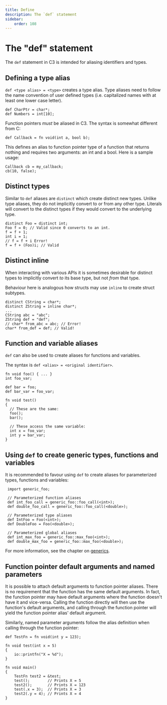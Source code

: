 ```yaml
---
title: Define
description: The `def` statement
sidebar:
    order: 108
---
```


# The "def" statement

The `def` statement in C3 is intended for aliasing identifiers and types.

## Defining a type alias

`def <type alias> = <type>` creates a type alias. Type aliases need to follow the name convention of user defined types (i.e. capitalized
names with at least one lower case letter).

    def CharPtr = char*;
    def Numbers = int[10];

Function pointers _must_ be aliased in C3. The syntax is somewhat different from C:

    def Callback = fn void(int a, bool b);

This defines an alias to function pointer type of a function that returns nothing and requires two arguments: an int and a bool. Here is a sample usage:

    Callback cb = my_callback;
    cb(10, false);


## Distinct types

Similar to `def` aliases are `distinct` which create distinct new types. Unlike type aliases,
they do not implicitly convert to or from any other type.
Literals will convert to the distinct types if they would convert to the underlying type.

    distinct Foo = distinct int;
    Foo f = 0; // Valid since 0 converts to an int.
    f = f + 1;
    int i = 1;
    // f = f + i Error!
    f = f + (Foo)i; // Valid

## Distinct inline

When interacting with various APIs it is sometimes desirable for distinct types to implicitly convert *to* 
its base type, but not *from* that type.

Behaviour here is analogous how structs may use `inline` to create struct subtypes.

    distinct CString = char*;
    distinct ZString = inline char*;
    ...
    CString abc = "abc";
    ZString def = "def";
    // char* from_abc = abc; // Error!
    char* from_def = def; // Valid!

## Function and variable aliases

`def` can also be used to create aliases for functions and variables.

The syntax is `def <alias> = <original identifier>`.

```
fn void foo() { ... }
int foo_var;

def bar = foo;
def bar_var = foo_var;

fn void test() 
{
  // These are the same:
  foo();
  bar();
  
  // These access the same variable:
  int x = foo_var;
  int y = bar_var;
}  
```

## Using `def` to create generic types, functions and variables

It is recommended to favour using `def` to create aliases for parameterized types, functions 
and variables:

     import generic_foo;

     // Parameterized function aliases
     def int_foo_call = generic_foo::foo_call(<int>);
     def double_foo_call = generic_foo::foo_call(<double>);
  
     // Parameterized type aliases
     def IntFoo = Foo(<int>);
     def DoubleFoo = Foo(<double>);

     // Parameterized global aliases
     def int_max_foo = generic_foo::max_foo(<int>);
     def double_max_foo = generic_foo::max_foo(<double>);

For more information, see the chapter on [generics](../generics).

## Function pointer default arguments and named parameters

It is possible to attach default arguments to function pointer aliases. There is no requirement
that the function has the same default arguments. In fact, the function pointer may have 
default arguments where the function doesn't have it and vice-versa. Calling the function
directly will then use the function's default arguments, and calling through the function pointer
will yield the function pointer alias' default argument.

Similarly, named parameter arguments follow the alias definition when calling through the 
function pointer:

    def TestFn = fn void(int y = 123);

    fn void test(int x = 5)
    {
        io::printfn("X = %d");
    }

    fn void main()
    {
        TestFn test2 = &test;
        test();        // Prints X = 5
        test2();       // Prints X = 123
        test(.x = 3);  // Prints X = 3 
        test2(.y = 4); // Prints X = 4
    }

